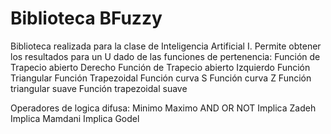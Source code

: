 # Biblioteca BFuzzy

Biblioteca realizada para la clase de Inteligencia Artificial I. 
Permite obtener los resultados para un U dado de las funciones de pertenencia:
Función de Trapecio abierto Derecho
Función de Trapecio abierto Izquierdo
Función Triangular
Función Trapezoidal
Función curva S
Función curva Z
Función triangular suave
Función trapezoidal suave
  
 Operadores de logica difusa:
Minimo
Maximo
AND
OR
NOT
Implica Zadeh
Implica Mamdani
Implica Godel
  
